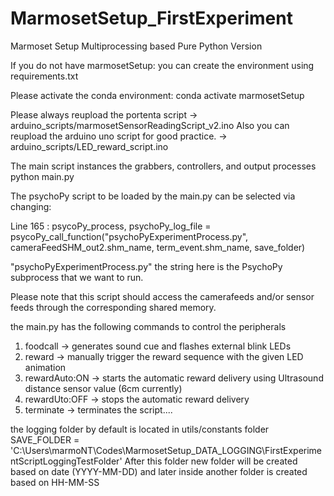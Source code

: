 # MarmosetSetup_FirstExperiment
 Marmoset Setup Multiprocessing based Pure Python Version

If you do not have marmosetSetup: 
	you can create the environment using requirements.txt

Please activate the conda environment:
	conda activate marmosetSetup


Please always reupload the portenta script				-> 	arduino_scripts/marmosetSensorReadingScript_v2.ino
Also you can reupload the arduino uno script for good practice. 	->	arduino_scripts/LED_reward_script.ino 

The main script instances the grabbers, controllers, and output processes 	python main.py 

The psychoPy script to be loaded by the main.py can be selected via changing:

 Line 165 : psycoPy_process, psychoPy_log_file = psycoPy_call_function("psychoPyExperimentProcess.py", cameraFeedSHM_out2.shm_name, term_event.shm_name, save_folder)

"psychoPyExperimentProcess.py" the string here is the PsychoPy subprocess that we want to run.

Please note that this script should access the camerafeeds and/or sensor feeds through the corresponding shared memory.


the main.py has the following commands to control the peripherals
 1) foodcall 		-> 	generates sound cue and flashes external blink LEDs
 2) reward		->	manually trigger the reward sequence with the given LED animation
 3) rewardAuto:ON	->	starts the automatic reward delivery using Ultrasound distance sensor value (6cm currently)
 4) rewardUto:OFF	->	stops the automatic reward delivery
 5) terminate		->	terminates the script....


the logging folder by default is located in utils/constants folder 	SAVE_FOLDER = 'C:\\Users\\marmoNT\\Codes\\MarmosetSetup_DATA_LOGGING\\FirstExperimentScriptLoggingTestFolder'
After this folder new folder will be created based on date (YYYY-MM-DD) and later inside another folder is created based on HH-MM-SS


